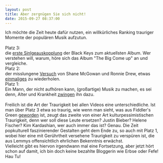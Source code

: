 ```yaml
---
layout: post
title: Aber zergnügen Sie sich nicht!
date: 2015-09-27 08:37:00
---
```


Ich möchte die Zeit heute dafür nutzen, ein willkürliches Ranking trauriger Momente der populären Musik aufzutun.<br><br>
Platz 3:<br>
die [erste Sinlgeauskopplung](https://www.youtube.com/watch?v=iZZUY32iCzU) der Black Keys zum aktuellsten Album. Wer verstehen will, warum, höre sich das Album "The Big Come up" an und vergleiche.
<br>
Platz 2:<br>
der misslungene [Versuch](https://www.youtube.com/watch?v=f7kuttv4XRo) von Shane McGowan und Ronnie Drew, etwas [einmaliges](https://www.youtube.com/watch?v=6rfT2Gmnm94)
zu wiederholen.<br>
Platz 1:<br>
Ein Mann, der nicht aufhören kann, (großartige) Musik zu machen, es sei denn, Alter und Krankheit [zwingen](https://www.youtube.com/watch?v=2miqIIXjUok) ihn dazu.<br>
<br> Freilich ist die Art der Traurigkeit bei allen Videos eine unterschiedliche. Ist man über Platz 3 etwa so traurig, wie wenn man sieht, was aus Fiddler's Green [geworden](https://www.youtube.com/watch?v=L62g33HaVQg) ist,
zeugt das zweite von einer Art kulturpessimistischen Traurigkeit, denn wer soll diese Leute ersetzen? Justin Bieber? Helene Fischer? Kim Kardashian, wer auch immer das ist?
Genau. Die Zeit popkulturell faszinierender Gestalten geht dem Ende zu, so auch mit Platz 1, wobei hier eine mit Gerührtheit versehene Traurigkeit zu verspüren ist, die aus Lemmys offensichtlich ehrlichen Bekenntnis erwächst.
<br> Vielleicht gibt es hiervon irgendwann mal eine Fortsetzung, aber jetzt hört schon auf damit, ich bin doch keine bezahlte Bloggerin wie Erbse oder Fefe! Hau Tu!
